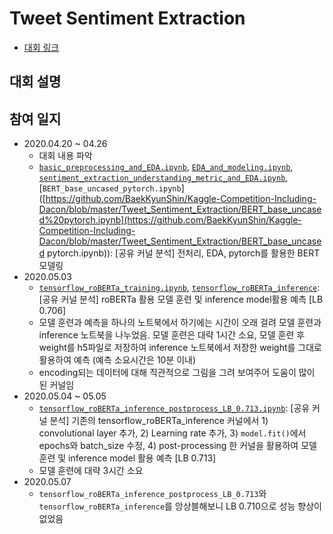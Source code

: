 # Tweet Sentiment Extraction

- [대회 링크](https://www.kaggle.com/c/tweet-sentiment-extraction/overview)



## 대회 설명



## 참여 일지

- 2020.04.20 ~ 04.26
  - 대회 내용 파악
  - [`basic_preprocessing_and_EDA.ipynb`](https://github.com/BaekKyunShin/Kaggle-Competition-Including-Dacon/blob/master/Tweet_Sentiment_Extraction/basic_preprocessing_and_EDA.ipynb), [`EDA_and_modeling.ipynb`](https://github.com/BaekKyunShin/Kaggle-Competition-Including-Dacon/blob/master/Tweet_Sentiment_Extraction/EDA_and_modeling.ipynb), [`sentiment_extraction_understanding_metric_and_EDA.ipynb`](https://github.com/BaekKyunShin/Kaggle-Competition-Including-Dacon/blob/master/Tweet_Sentiment_Extraction/sentiment_extraction_understanding_metric_and_EDA.ipynb), [`BERT_base_uncased_pytorch.ipynb`]([https://github.com/BaekKyunShin/Kaggle-Competition-Including-Dacon/blob/master/Tweet_Sentiment_Extraction/BERT_base_uncased%20pytorch.ipynb](https://github.com/BaekKyunShin/Kaggle-Competition-Including-Dacon/blob/master/Tweet_Sentiment_Extraction/BERT_base_uncased pytorch.ipynb)): [공유 커널 분석] 전처리, EDA, pytorch를 활용한 BERT 모델링 
- 2020.05.03
  - [`tensorflow_roBERTa_training.ipynb`](https://github.com/BaekKyunShin/Kaggle-Competition-Including-Dacon/blob/master/Tweet_Sentiment_Extraction/tensorflow_roBERTa_training.ipynb), [`tensorflow_roBERTa_inference`](https://github.com/BaekKyunShin/Kaggle-Competition-Including-Dacon/blob/master/Tweet_Sentiment_Extraction/tensorflow_roBERTa_inference.ipynb): [공유 커널 분석] roBERTa 활용 모델 훈련 및 inference model활용 예측 [LB 0.706]
  - 모델 훈련과 예측을 하나의 노트북에서 하기에는 시간이 오래 걸려 모델 훈련과 inference 노트북을 나누었음. 모델 훈련은 대략 1시간 소요, 모델 훈련 후 weight를 h5파일로 저장하여 inference 노트북에서 저장한 weight를 그대로 활용하여 예측 (예측 소요시간은 10분 이내)
  - encoding되는 데이터에 대해 직관적으로 그림을 그려 보여주어 도움이 많이 된 커널임
- 2020.05.04 ~ 05.05
  - [`tensorflow_roBERTa_inference_postprocess_LB_0.713.ipynb`](https://github.com/BaekKyunShin/Kaggle-Competition-Including-Dacon/blob/master/Tweet_Sentiment_Extraction/tensorflow_roBERTa_inference_postprocess_LB_0.713.ipynb): [공유 커널 분석] 기존의 tensorflow_roBERTa_inference 커널에서 1) convolutional layer 추가, 2) Learning rate 추가, 3) `model.fit()`에서 epochs와 batch_size 수정, 4) post-processing 한 커널을 활용하여 모델 훈련 및 inference model 활용 예측 [LB 0.713]
  - 모델 훈련에 대략 3시간 소요
- 2020.05.07
  - `tensorflow_roBERTa_inference_postprocess_LB_0.713`와 `tensorflow_roBERTa_inference`를 앙상블해보니 LB 0.710으로 성능 향상이 없었음
